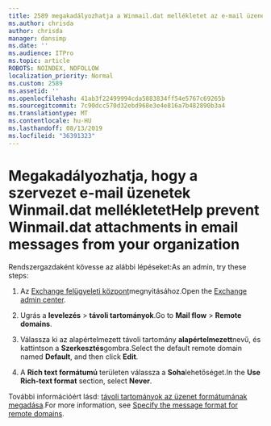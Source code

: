 ```yaml
---
title: 2589 megakadályozhatja a Winmail.dat mellékletet az e-mail üzenetekben a szervezettől
ms.author: chrisda
author: chrisda
manager: dansimp
ms.date: ''
ms.audience: ITPro
ms.topic: article
ROBOTS: NOINDEX, NOFOLLOW
localization_priority: Normal
ms.custom: 2589
ms.assetid: ''
ms.openlocfilehash: 41ab3f22499994cda5883834ff54e5767c69265b
ms.sourcegitcommit: 7c90dcc570d32ebd968e3e4e816a7b482890b3a4
ms.translationtype: MT
ms.contentlocale: hu-HU
ms.lasthandoff: 08/13/2019
ms.locfileid: "36391323"
---
```

# <a name="help-prevent-winmaildat-attachments-in-email-messages-from-your-organization"></a><span data-ttu-id="7c054-102">Megakadályozhatja, hogy a szervezet e-mail üzenetek Winmail.dat mellékletet</span><span class="sxs-lookup"><span data-stu-id="7c054-102">Help prevent Winmail.dat attachments in email messages from your organization</span></span>

<span data-ttu-id="7c054-103">Rendszergazdaként kövesse az alábbi lépéseket:</span><span class="sxs-lookup"><span data-stu-id="7c054-103">As an admin, try these steps:</span></span>

1. <span data-ttu-id="7c054-104">Az [Exchange felügyeleti központ](https://outlook.office365.com/ecp/)megnyitásához.</span><span class="sxs-lookup"><span data-stu-id="7c054-104">Open the [Exchange admin center](https://outlook.office365.com/ecp/).</span></span>

2. <span data-ttu-id="7c054-105">Ugrás a **levelezés** > **távoli tartományok**.</span><span class="sxs-lookup"><span data-stu-id="7c054-105">Go to **Mail flow** > **Remote domains**.</span></span>

3. <span data-ttu-id="7c054-106">Válassza ki az alapértelmezett távoli tartomány **alapértelmezett**nevű, és kattintson a **Szerkesztés**gombra.</span><span class="sxs-lookup"><span data-stu-id="7c054-106">Select the default remote domain named **Default**, and then click **Edit**.</span></span>

4. <span data-ttu-id="7c054-107">A **Rich text formátumú** területen válassza a **Soha**lehetőséget.</span><span class="sxs-lookup"><span data-stu-id="7c054-107">In the **Use Rich-text format** section, select **Never**.</span></span>

<span data-ttu-id="7c054-108">További információért lásd: [távoli tartományok az üzenet formátumának megadása](https://docs.microsoft.com/Exchange/mail-flow-best-practices/remote-domains/remote-domains#specifying-message-format).</span><span class="sxs-lookup"><span data-stu-id="7c054-108">For more information, see [Specify the message format for remote domains](https://docs.microsoft.com/Exchange/mail-flow-best-practices/remote-domains/remote-domains#specifying-message-format).</span></span>
